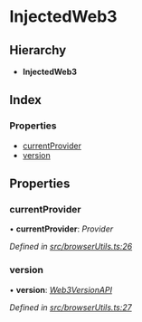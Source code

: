 # InjectedWeb3

## Hierarchy

* **InjectedWeb3**

## Index

### Properties

* [currentProvider](../interfaces/_browserutils_.injectedweb3.md#currentprovider)
* [version](../interfaces/_browserutils_.injectedweb3.md#version)

## Properties

### currentProvider

• **currentProvider**: _Provider_

_Defined in_ [_src/browserUtils.ts:26_](https://github.com/PolymathNetwork/polymath-sdk/blob/e8bbc1e/src/browserUtils.ts#L26)

### version

• **version**: [_Web3VersionAPI_](../interfaces/_browserutils_.web3versionapi.md)

_Defined in_ [_src/browserUtils.ts:27_](https://github.com/PolymathNetwork/polymath-sdk/blob/e8bbc1e/src/browserUtils.ts#L27)


